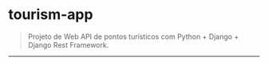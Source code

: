 # tourism-app

>  Projeto de Web API de pontos turísticos com Python + Django + Django Rest Framework.
<hr>
